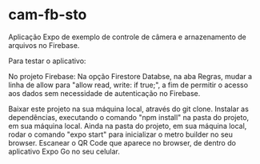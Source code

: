 # cam-fb-sto
Aplicação Expo de exemplo de controle de câmera e arnazenamento de arquivos no Firebase.

Para testar o aplicativo:

No projeto Firebase: Na opção Firestore Databse, na aba Regras, mudar a linha de allow para "allow read, write: if true;", a fim de 
permitir o acesso aos dados sem necessidade de autenticação no Firebase.

Baixar este projeto na sua máquina local, através do git clone. 
Instalar as dependências, executando o comando "npm install" na pasta do projeto, em sua máquina local. 
Ainda na pasta do projeto, em sua máquina local, rodar o comando "expo start" para inicializar o metro builder no seu browser. 
Escanear o QR Code que aparece no browser, de dentro do aplicativo Expo Go no seu celular.
